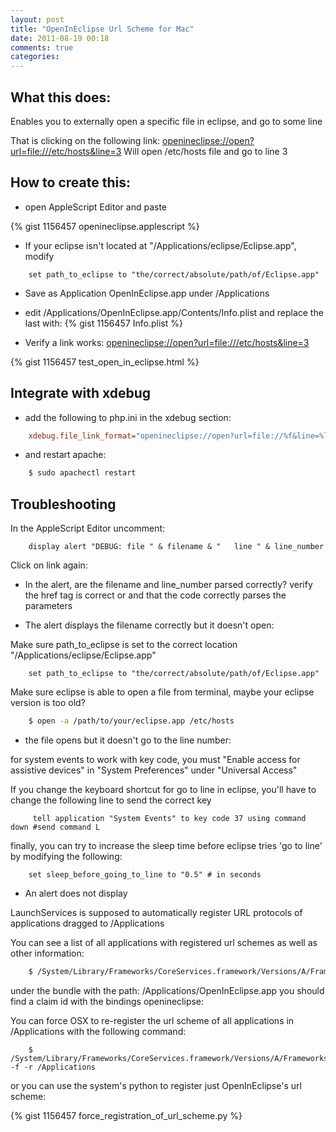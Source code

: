```yaml
---
layout: post
title: "OpenInEclipse Url Scheme for Mac"
date: 2011-08-19 00:18
comments: true
categories: 
---
```


## What this does:
Enables you to externally open a specific file in eclipse, and go to some line

That is clicking on the following link:
[openineclipse://open?url=file:///etc/hosts&line=3](openineclipse://open?url=file:///etc/hosts&line=3)
Will open /etc/hosts file and go to line 3

## How to create this:

* open AppleScript Editor and paste

{% gist 1156457 openineclipse.applescript %}

* If your eclipse isn't located at "/Applications/eclipse/Eclipse.app", modify  

``` applescript
    set path_to_eclipse to "the/correct/absolute/path/of/Eclipse.app"  
```


* Save as Application OpenInEclipse.app under /Applications
* edit /Applications/OpenInEclipse.app/Contents/Info.plist and replace the last
        </dict>
        </plist>
with: 
{% gist 1156457 Info.plist %}

* Verify a link works:
[openineclipse://open?url=file:///etc/hosts&line=3](openineclipse://open?url=file:///etc/hosts&line=3)

{% gist 1156457 test_open_in_eclipse.html %}

## Integrate with xdebug 

* add the following to php.ini in the xdebug section:


``` ini
    xdebug.file_link_format="openineclipse://open?url=file://%f&line=%l"
```

* and restart apache:


``` bash
    $ sudo apachectl restart
```


## Troubleshooting

In the AppleScript Editor uncomment:

``` applescript
 	display alert "DEBUG: file " & filename & "   line " & line_number
```
 	
Click on link again:

* In the alert, are the filename and line_number parsed correctly? verify the href tag is correct or and that the code correctly parses the parameters

* The alert displays the filename correctly but it doesn't open:

Make sure path_to_eclipse is set to the correct location "/Applications/eclipse/Eclipse.app"

``` applescript
    set path_to_eclipse to "the/correct/absolute/path/of/Eclipse.app"  
```

Make sure eclipse is able to open a file from terminal, maybe your eclipse version is too old?


``` bash
    $ open -a /path/to/your/eclipse.app /etc/hosts
```

 
* the file opens but it doesn't go to the line number: 

for system events to work with key code, you must "Enable access for assistive devices" in "System Preferences" under "Universal Access"

If you change the keyboard shortcut for go to line in eclipse, you'll have to change the following line to send the correct key

``` applescript
	 tell application "System Events" to key code 37 using command down #send command L 
``` 

finally, you can try to increase the sleep time before eclipse tries 'go to line' by modifying the following:


``` applescript
    set sleep_before_going_to_line to "0.5" # in seconds
``` 


* An alert does not display

LaunchServices is supposed to automatically register URL protocols of applications dragged to /Applications 

You can see a list of all applications with registered url schemes as well as other information:

``` bash
    $ /System/Library/Frameworks/CoreServices.framework/Versions/A/Frameworks/LaunchServices.framework/Versions/A/Support/lsregister -dump > registeredapps.txt
````

under the bundle with the path: /Applications/OpenInEclipse.app you should find a claim id with the bindings openineclipse:

You can force OSX to re-register the url scheme of all applications in /Applications with the following command:

```
    $ /System/Library/Frameworks/CoreServices.framework/Versions/A/Frameworks/LaunchServices.framework/Versions/A/Support/lsregister -f -r /Applications
```

or you can use the system's python to register just OpenInEclipse's url scheme:

{% gist 1156457 force_registration_of_url_scheme.py %}

